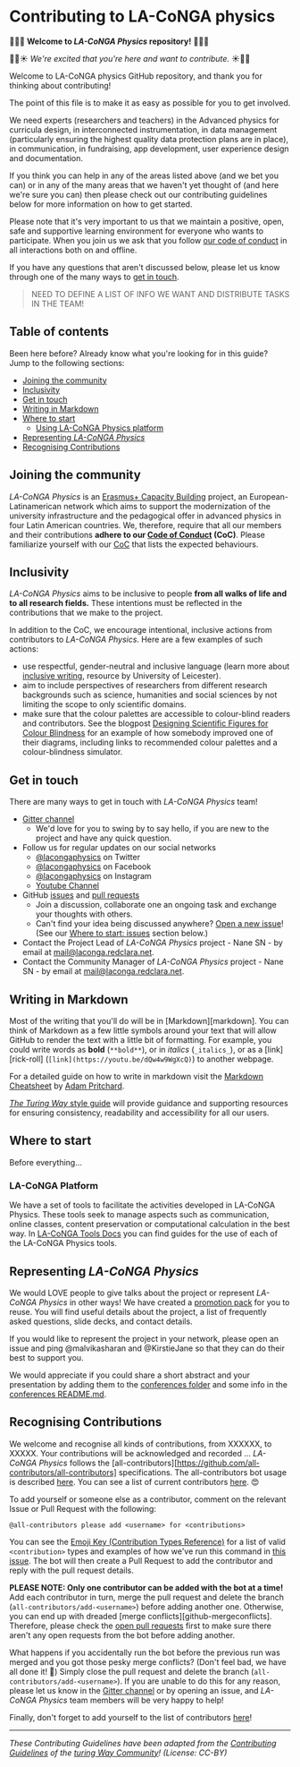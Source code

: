 # Contributing to LA-CoNGA physics

:tada::balloon::cake: **Welcome to _LA-CoNGA Physics_ repository!** :cake::balloon::tada:

:dizzy::hatched_chick::sunny: _We're excited that you're here and want to contribute._ :sunny::hatched_chick::dizzy:

Welcome to LA-CoNGA physics GitHub repository, and thank you for thinking about contributing!

The point of this file is to make it as easy as possible for you to get involved.

We need experts (researchers and teachers) in the Advanced physics for curricula design, in interconnected instrumentation, in data management (particularly ensuring the highest quality data protection plans are in place), in communication, in fundraising, app development, user experience design and documentation.

If you think you can help in any of the areas listed above (and we bet you can) or in any of the many areas that we haven't yet thought of (and here we're sure you can) then please check out our contributing guidelines below for more information on how to get started.

Please note that it's very important to us that we maintain a positive, open, safe and supportive learning environment for everyone who wants to participate. When you join us we ask that you follow [our code of conduct](CODE_OF_CONDUCT.md) in all interactions both on and offline.

If you have any questions that aren't discussed below, please let us know through one of the many ways to [get in touch](#get-in-touch).

> NEED TO DEFINE A LIST OF INFO WE WANT AND DISTRIBUTE TASKS IN THE TEAM!

## Table of contents

Been here before? Already know what you're looking for in this guide? Jump to the following sections:


- [Joining the community](#joining-the-community)
- [Inclusivity](#inclusivity)
- [Get in touch](#get-in-touch)
- [Writing in Markdown](#writing-in-markdown)
- [Where to start](#where-to-start)
  - [Using LA-CoNGA Physics platform](#la-conga-platform)
- [Representing _LA-CoNGA Physics_](#representing-the-turing-way)
- [Recognising Contributions](#recognising-contributions)



## Joining the community

_LA-CoNGA Physics_ is an [Erasmus+ Capacity Building](https://ec.europa.eu/programmes/erasmus-plus/opportunities/organisations/innovation-good-practices/capacity-building-higher-education_en) project, an European-Latinamerican network which aims to support the modernization of the university infrastructure and the pedagogical offer in advanced physics in four Latin American countries. We, therefore, require that all our members and their contributions **adhere to our [Code of Conduct](CODE_OF_CONDUCT.md) (CoC)**. Please familiarize yourself with our [CoC](CODE_OF_CONDUCT.md) that lists the expected behaviours.

## Inclusivity

_LA-CoNGA Physics_ aims to be inclusive to people **from all walks of life and to all research fields.**
These intentions must be reflected in the contributions that we make to the project.

In addition to the CoC, we encourage intentional, inclusive actions from contributors to _LA-CoNGA Physics_.
Here are a few examples of such actions:

- use respectful, gender-neutral and inclusive language (learn more about [inclusive writing](https://www.le.ac.uk/oerresources/ssds/studyskills/page_37.htm), resource by University of Leicester).
- aim to include perspectives of researchers from different research backgrounds such as science, humanities and social sciences by not limiting the scope to only scientific domains.
- make sure that the colour palettes are accessible to colour-blind readers and contributors.
See the blogpost [Designing Scientific Figures for Colour Blindness](https://www.lewismackenzie.science/blog-1/2017/2/9/designing-scientific-figures-for-colour-blindness) for an example of how somebody improved one of their diagrams, including links to recommended colour palettes and a colour-blindness simulator.

## Get in touch

There are many ways to get in touch with _LA-CoNGA Physics_ team!

- [Gitter channel](https://gitter.im/LA-CoNGA-Physics/community)
  - We'd love for you to swing by to say hello, if you are new to the project and have any quick question.
- Follow us for regular updates on our social networks
  - [@lacongaphysics](https://twitter.com/lacongaphysics) on Twitter
  - [@lacongaphysics](https://www.facebook.com/lacongaphysics) on Facebook
  - [@lacongaphysics](https://www.instagram.com/lacongaphysics/) on Instagram  
  - [Youtube Channel](https://www.youtube.com/channel/UCcXSolYkpCW_iYxHrnSJw0w)
- GitHub [issues](https://github.com/LA-CoNGA/OLS/issues) and [pull requests](https://github.com/LA-CoNGA/OLS/pulls)
  - Join a discussion, collaborate one an ongoing task and exchange your thoughts with others.
  - Can't find your idea being discussed anywhere?
    [Open a new issue](https://github.com/LA-CoNGA/OLS/issues/new/choose)! (See our [Where to start: issues](#where-to-start-issues) section below.)
- Contact the Project Lead of _LA-CoNGA Physics_ project - Nane SN - by email at [mail@laconga.redclara.net](mailto:mail@laconga.redclara.net).
- Contact the Community Manager of _LA-CoNGA Physics_ project - Nane SN - by email at [mail@laconga.redclara.net](mailto:mail@laconga.redclara.net).

## Writing in Markdown

Most of the writing that you'll do will be in [Markdown][markdown].
You can think of Markdown as a few little symbols around your text that will allow GitHub to render the text with a little bit of formatting.
For example, you could write words as **bold** (`**bold**`), or in _italics_ (`_italics_`), or as a [link][rick-roll] (`[link](https://youtu.be/dQw4w9WgXcQ)`) to another webpage.

For a detailed guide on how to write in markdown visit the [Markdown Cheatsheet](https://github.com/adam-p/markdown-here/wiki/Markdown-Cheatsheet) by [Adam Pritchard](https://github.com/adam-p).

[_The Turing Way_ style guide](https://the-turing-way.netlify.app/community-handbook/style.html) will provide guidance and supporting resources for ensuring consistency, readability and accessibility for all our users.

## Where to start

Before everything...

### LA-CoNGA Platform

We have a set of tools to facilitate the activities developed in LA-CoNGA Physics. These tools seek to manage aspects such as communication, online classes, content preservation or computational calculation in the best way. In [LA-CoNGA Tools Docs](docs/laconga_platform.md) you can find guides for the use of each of the LA-CoNGA Physics tools.

## Representing _LA-CoNGA Physics_

We would LOVE people to give talks about the project or represent _LA-CoNGA Physics_ in other ways!
We have created a [promotion pack](https://github.com/alan-turing-institute/the-turing-way/tree/master/communications/promotion-pack) for you to reuse.
You will find useful details about the project, a list of frequently asked questions, slide decks, and contact details.

If you would like to represent the project in your network, please open an issue and ping @malvikasharan and @KirstieJane so
that they can do their best to support you.

We would appreciate if you could share a short abstract and your presentation by adding them to the
[conferences folder](/conferences) and some info in the [conferences README.md](/conferences/README.md).

## Recognising Contributions

We welcome and recognise all kinds of contributions, from XXXXXX, to XXXXX.
Your contributions will be acknowledged and recorded ...
_LA-CoNGA Physics_ follows the [all-contributors][https://github.com/all-contributors/all-contributors] specifications.
The all-contributors bot usage is described [here](https://allcontributors.org/docs/en/bot/usage).
You can see a list of current contributors [here](https://github.com/alan-turing-institute/the-turing-way/blob/master/contributors.md). 😍

To add yourself or someone else as a contributor, comment on the relevant Issue or Pull Request with the following:

```
@all-contributors please add <username> for <contributions>
```

You can see the [Emoji Key (Contribution Types Reference)](https://allcontributors.org/docs/en/emoji-key) for a list of valid `<contribution>` types and examples of how we've run this command in [this issue](https://github.com/alan-turing-institute/the-turing-way/issues/274).
The bot will then create a Pull Request to add the contributor and reply with the pull request details.

**PLEASE NOTE: Only one contributor can be added with the bot at a time!**
Add each contributor in turn, merge the pull request and delete the branch (`all-contributors/add-<username>`) before adding another one.
Otherwise, you can end up with dreaded [merge conflicts][github-mergeconflicts].
Therefore, please check the [open pull requests](https://github.com/alan-turing-institute/the-turing-way/pulls) first to make sure there aren't any open requests from the bot before adding another.

What happens if you accidentally run the bot before the previous run was merged and you got those pesky merge conflicts?
(Don't feel bad, we have all done it! 🙈)
Simply close the pull request and delete the branch (`all-contributors/add-<username>`).
If you are unable to do this for any reason, please let us know in the [Gitter channel](https://gitter.im/alan-turing-institute/the-turing-way) or by opening an issue, and _LA-CoNGA Physics_ team members will be very happy to help!

Finally, don't forget to add yourself to the list of contributors [here](https://github.com/alan-turing-institute/the-turing-way/blob/master/contributors.md)!

---

_These Contributing Guidelines have been adapted from the [Contributing Guidelines](https://github.com/alan-turing-institute/the-turing-way/blob/master/CONTRIBUTING.md) of the [turing Way Community](https://github.com/alan-turing-institute/the-turing-way)! (License: CC-BY)_
